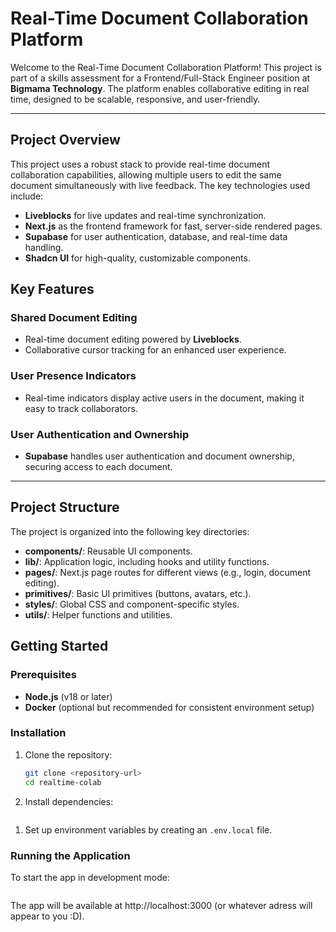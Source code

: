 # Real-Time Document Collaboration Platform

Welcome to the Real-Time Document Collaboration Platform! This project is part of a skills assessment for a Frontend/Full-Stack Engineer position at **Bigmama Technology**. The platform enables collaborative editing in real time, designed to be scalable, responsive, and user-friendly.

---

## Project Overview

This project uses a robust stack to provide real-time document collaboration capabilities, allowing multiple users to edit the same document simultaneously with live feedback. The key technologies used include:

- **Liveblocks** for live updates and real-time synchronization.
- **Next.js** as the frontend framework for fast, server-side rendered pages.
- **Supabase** for user authentication, database, and real-time data handling.
- **Shadcn UI** for high-quality, customizable components.

## Key Features

### Shared Document Editing
- Real-time document editing powered by **Liveblocks**.
- Collaborative cursor tracking for an enhanced user experience.

### User Presence Indicators
- Real-time indicators display active users in the document, making it easy to track collaborators.

### User Authentication and Ownership
- **Supabase** handles user authentication and document ownership, securing access to each document.


---

## Project Structure

The project is organized into the following key directories:
- **components/**: Reusable UI components.
- **lib/**: Application logic, including hooks and utility functions.
- **pages/**: Next.js page routes for different views (e.g., login, document editing).
- **primitives/**: Basic UI primitives (buttons, avatars, etc.).
- **styles/**: Global CSS and component-specific styles.
- **utils/**: Helper functions and utilities.
  

## Getting Started

### Prerequisites
- **Node.js** (v18 or later)
- **Docker** (optional but recommended for consistent environment setup)

### Installation

1. Clone the repository:
   ```bash
   git clone <repository-url>
   cd realtime-colab
   ```
1. Install dependencies:
  ```npm install
  ```
1. Set up environment variables by creating an `.env.local` file.

### Running the Application
To start the app in development mode:
```npm run dev
```
The app will be available at http://localhost:3000 (or whatever adress will appear to you :D).
